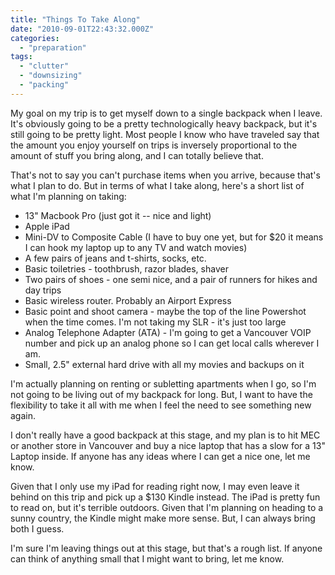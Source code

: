 ```yaml
---
title: "Things To Take Along"
date: "2010-09-01T22:43:32.000Z"
categories: 
  - "preparation"
tags: 
  - "clutter"
  - "downsizing"
  - "packing"
---
```


My goal on my trip is to get myself down to a single backpack when I leave. It's obviously going to be a pretty technologically heavy backpack, but it's still going to be pretty light. Most people I know who have traveled say that the amount you enjoy yourself on trips is inversely proportional to the amount of stuff you bring along, and I can totally believe that.

That's not to say you can't purchase items when you arrive, because that's what I plan to do. But in terms of what I take along, here's a short list of what I'm planning on taking:

- 13" Macbook Pro (just got it -- nice and light)
- Apple iPad
- Mini-DV to Composite Cable (I have to buy one yet, but for $20 it means I can hook my laptop up to any TV and watch movies)
- A few pairs of jeans and t-shirts, socks, etc.
- Basic toiletries - toothbrush, razor blades, shaver
- Two pairs of shoes - one semi nice, and a pair of runners for hikes and day trips
- Basic wireless router. Probably an Airport Express
- Basic point and shoot camera - maybe the top of the line Powershot when the time comes. I'm not taking my SLR - it's just too large
- Analog Telephone Adapter (ATA) - I'm going to get a Vancouver VOIP number and pick up an analog phone so I can get local calls wherever I am.
- Small, 2.5" external hard drive with all my movies and backups on it

I'm actually planning on renting or subletting apartments when I go, so I'm not going to be living out of my backpack for long. But, I want to have the flexibility to take it all with me when I feel the need to see something new again.

I don't really have a good backpack at this stage, and my plan is to hit MEC or another store in Vancouver and buy a nice laptop that has a slow for a 13" Laptop inside. If anyone has any ideas where I can get a nice one, let me know.

Given that I only use my iPad for reading right now, I may even leave it behind on this trip and pick up a $130 Kindle instead. The iPad is pretty fun to read on, but it's terrible outdoors. Given that I'm planning on heading to a sunny country, the Kindle might make more sense. But, I can always bring both I guess.

I'm sure I'm leaving things out at this stage, but that's a rough list. If anyone can think of anything small that I might want to bring, let me know.
